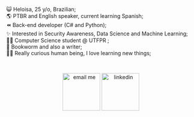 
   <p align="left">
😺 Heloisa, 25 y/o, Brazilian; <br />
🌎 PTBR and English speaker, current learning Spanish;<br />
⏪ Back-end developer (C# and Python);<br />
✨ Interested in Security Awareness, Data Science and Machine Learning;
👩‍💻 Computer Science student @ UTFPR ;<br />
🐛 Bookworm and also a writer;<br />
🕵️‍♀️ Really curious human being, I love learning new things;

  </p><br />


   
 <p align="center"> <a href="mailto:heloisafrsa@gmail.com" target="_blank"> <img align="center" alt="email me"  src="https://64.media.tumblr.com/cba4208ed78faae53e971f78543500e6/tumblr_pqulm2bWXR1vpf6ddo1_75sq.gifv" width="100"></a>
    <a href="https://www.linkedin.com/in/heloisafarias/" target="_blank"> <img align="center" alt="linkedin" src="https://img.shields.io/badge/LinkedIn-0077B5?style=for-the-badge&logo=linkedin&logoColor=white" width="100"> </a>
 <p> 
